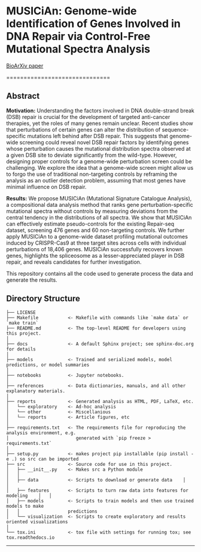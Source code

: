 # MUSICiAn: Genome-wide Identification of Genes Involved in DNA Repair via Control-Free Mutational Spectra Analysis 
[BioArXiv paper](https://doi.org/10.1101/2025.01.27.635038)


==============================

## Abstract

**Motivation:** Understanding the factors involved in DNA double-strand break (DSB) repair is crucial for the development of targeted anti-cancer therapies, yet the roles of many genes remain unclear. Recent studies show that perturbations of certain genes can alter the distribution of sequence-specific mutations left behind after DSB repair. This suggests that genome-wide screening could reveal novel DSB repair factors by identifying genes whose perturbation causes the mutational distribution spectra observed at a given DSB site to deviate significantly from the wild-type. However, designing proper controls for a genome-wide perturbation screen could be challenging. We explore the idea that a genome-wide screen might allow us to forgo the use of traditional non-targeting controls by reframing the analysis as an outlier detection problem, assuming that most genes have minimal influence on DSB repair.

**Results:** We propose MUSICiAn (Mutational Signature Catalogue Analysis), a compositional data analysis method that ranks gene perturbation-specific mutational spectra without controls by measuring deviations from the central tendency in the distributions of all spectra. We show that MUSICiAn can effectively estimate pseudo-controls for the existing Repair-seq dataset, screening 476 genes and 60 non-targeting controls. We further apply MUSICiAn to a genome-wide dataset profiling mutational outcomes induced by CRISPR-Cas9 at three target sites across cells with individual perturbations of 18,406 genes. MUSICiAn successfully recovers known genes, highlights the spliceosome as a lesser-appreciated player in DSB repair, and reveals candidates for further investigation.

This repository contains all the code used to generate process the data and generate the results.

Directory Structure
------------

    ├── LICENSE
    ├── Makefile           <- Makefile with commands like `make data` or `make train`
    ├── README.md          <- The top-level README for developers using this project.
    │
    ├── docs               <- A default Sphinx project; see sphinx-doc.org for details
    │
    ├── models             <- Trained and serialized models, model predictions, or model summaries
    │
    ├── notebooks          <- Jupyter notebooks.
    │
    ├── references         <- Data dictionaries, manuals, and all other explanatory materials.
    │
    ├── reports            <- Generated analysis as HTML, PDF, LaTeX, etc.
    │   └── exploratory    <- Ad-hoc analysis
    │   └── other          <- Miscellanious
    │   └── reports        <- Article figures, etc
    │
    ├── requirements.txt   <- The requirements file for reproducing the analysis environment, e.g.
    │                         generated with `pip freeze > requirements.txt`
    │
    ├── setup.py           <- makes project pip installable (pip install -e .) so src can be imported
    ├── src                <- Source code for use in this project.
    │   ├── __init__.py    <- Makes src a Python module
    │   │
    │   ├── data           <- Scripts to download or generate data    │   │
    │   ├── features       <- Scripts to turn raw data into features for modeling    │   │
    │   ├── models         <- Scripts to train models and then use trained models to make
    │   │                  predictions
    │   └── visualization  <- Scripts to create exploratory and results oriented visualizations
    │
    └── tox.ini            <- tox file with settings for running tox; see tox.readthedocs.io


--------